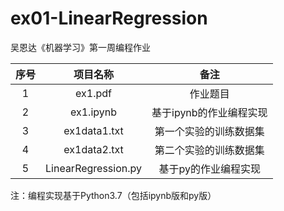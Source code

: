 # ex01-LinearRegression
吴恩达《机器学习》第一周编程作业

| 序号 |      项目名称       |          备注           |
| :--: | :-----------------: | :---------------------: |
|  1   |       ex1.pdf       |        作业题目         |
|  2   |      ex1.ipynb      | 基于ipynb的作业编程实现 |
|  3   |    ex1data1.txt     | 第一个实验的训练数据集  |
|  4   |    ex1data2.txt     | 第二个实验的训练数据集  |
|  5   | LinearRegression.py |  基于py的作业编程实现   |

注：编程实现基于Python3.7（包括ipynb版和py版）
